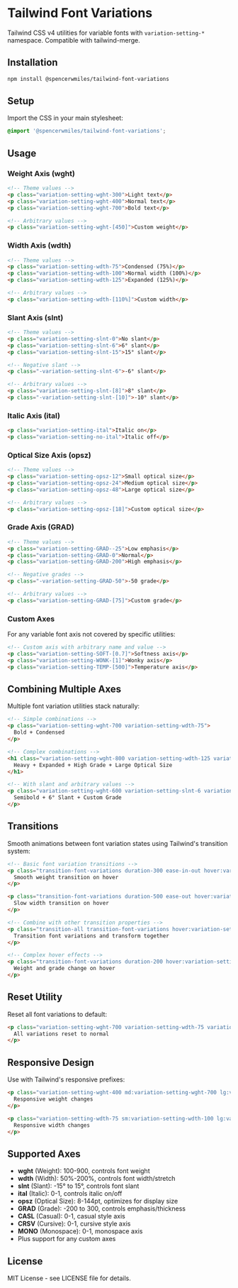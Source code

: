 # Tailwind Font Variations

Tailwind CSS v4 utilities for variable fonts with `variation-setting-*` namespace. Compatible with tailwind-merge.

## Installation

```bash
npm install @spencerwmiles/tailwind-font-variations
```

## Setup

Import the CSS in your main stylesheet:

```css
@import '@spencerwmiles/tailwind-font-variations';
```

## Usage

### Weight Axis (wght)

```html
<!-- Theme values -->
<p class="variation-setting-wght-300">Light text</p>
<p class="variation-setting-wght-400">Normal text</p>
<p class="variation-setting-wght-700">Bold text</p>

<!-- Arbitrary values -->
<p class="variation-setting-wght-[450]">Custom weight</p>
```

### Width Axis (wdth)

```html
<!-- Theme values -->
<p class="variation-setting-wdth-75">Condensed (75%)</p>
<p class="variation-setting-wdth-100">Normal width (100%)</p>
<p class="variation-setting-wdth-125">Expanded (125%)</p>

<!-- Arbitrary values -->
<p class="variation-setting-wdth-[110%]">Custom width</p>
```

### Slant Axis (slnt)

```html
<!-- Theme values -->
<p class="variation-setting-slnt-0">No slant</p>
<p class="variation-setting-slnt-6">6° slant</p>
<p class="variation-setting-slnt-15">15° slant</p>

<!-- Negative slant -->
<p class="-variation-setting-slnt-6">-6° slant</p>

<!-- Arbitrary values -->
<p class="variation-setting-slnt-[8]">8° slant</p>
<p class="-variation-setting-slnt-[10]">-10° slant</p>
```

### Italic Axis (ital)

```html
<p class="variation-setting-ital">Italic on</p>
<p class="variation-setting-no-ital">Italic off</p>
```

### Optical Size Axis (opsz)

```html
<!-- Theme values -->
<p class="variation-setting-opsz-12">Small optical size</p>
<p class="variation-setting-opsz-24">Medium optical size</p>
<p class="variation-setting-opsz-48">Large optical size</p>

<!-- Arbitrary values -->
<p class="variation-setting-opsz-[18]">Custom optical size</p>
```

### Grade Axis (GRAD)

```html
<!-- Theme values -->
<p class="variation-setting-GRAD--25">Low emphasis</p>
<p class="variation-setting-GRAD-0">Normal</p>
<p class="variation-setting-GRAD-200">High emphasis</p>

<!-- Negative grades -->
<p class="-variation-setting-GRAD-50">-50 grade</p>

<!-- Arbitrary values -->
<p class="variation-setting-GRAD-[75]">Custom grade</p>
```

### Custom Axes

For any variable font axis not covered by specific utilities:

```html
<!-- Custom axis with arbitrary name and value -->
<p class="variation-setting-SOFT-[0.7]">Softness axis</p>
<p class="variation-setting-WONK-[1]">Wonky axis</p>
<p class="variation-setting-TEMP-[500]">Temperature axis</p>
```

## Combining Multiple Axes

Multiple font variation utilities stack naturally:

```html
<!-- Simple combinations -->
<p class="variation-setting-wght-700 variation-setting-wdth-75">
  Bold + Condensed
</p>

<!-- Complex combinations -->
<h1 class="variation-setting-wght-800 variation-setting-wdth-125 variation-setting-GRAD-100 variation-setting-opsz-48">
  Heavy + Expanded + High Grade + Large Optical Size
</h1>

<!-- With slant and arbitrary values -->
<p class="variation-setting-wght-600 variation-setting-slnt-6 variation-setting-GRAD-[75]">
  Semibold + 6° Slant + Custom Grade
</p>
```

## Transitions

Smooth animations between font variation states using Tailwind's transition system:

```html
<!-- Basic font variation transitions -->
<p class="transition-font-variations duration-300 ease-in-out hover:variation-setting-wght-700">
  Smooth weight transition on hover
</p>

<p class="transition-font-variations duration-500 ease-out hover:variation-setting-wdth-125">
  Slow width transition on hover
</p>

<!-- Combine with other transition properties -->
<p class="transition-all transition-font-variations hover:variation-setting-wght-700 hover:scale-110">
  Transition font variations and transform together
</p>

<!-- Complex hover effects -->
<p class="transition-font-variations duration-200 hover:variation-setting-wght-700 hover:variation-setting-GRAD-100">
  Weight and grade change on hover
</p>
```

## Reset Utility

Reset all font variations to default:

```html
<p class="variation-setting-wght-700 variation-setting-wdth-75 variation-setting-reset">
  All variations reset to normal
</p>
```

## Responsive Design

Use with Tailwind's responsive prefixes:

```html
<p class="variation-setting-wght-400 md:variation-setting-wght-700 lg:variation-setting-wght-900">
  Responsive weight changes
</p>

<p class="variation-setting-wdth-75 sm:variation-setting-wdth-100 lg:variation-setting-wdth-125">
  Responsive width changes
</p>
```

## Supported Axes

- **wght** (Weight): 100-900, controls font weight
- **wdth** (Width): 50%-200%, controls font width/stretch  
- **slnt** (Slant): -15° to 15°, controls font slant
- **ital** (Italic): 0-1, controls italic on/off
- **opsz** (Optical Size): 8-144pt, optimizes for display size
- **GRAD** (Grade): -200 to 300, controls emphasis/thickness
- **CASL** (Casual): 0-1, casual style axis
- **CRSV** (Cursive): 0-1, cursive style axis  
- **MONO** (Monospace): 0-1, monospace axis
- Plus support for any custom axes


## License

MIT License - see LICENSE file for details. 